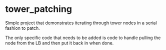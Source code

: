 # tower_patching

Simple project that demonstrates iterating through tower nodes in a serial fashion to patch.

The only specific code that needs to be added is code to handle pulling the node from the LB and then put it back in when done.
